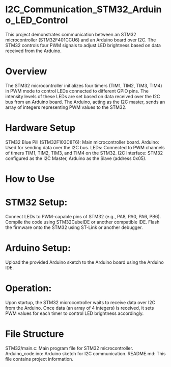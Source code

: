 # I2C_Communication_STM32_Arduino_LED_Control
This project demonstrates communication between an STM32 microcontroller (STM32F401CCU6) and an Arduino board over I2C. The STM32 controls four PWM signals to adjust LED brightness based on data received from the Arduino.

# Overview
The STM32 microcontroller initializes four timers (TIM1, TIM2, TIM3, TIM4) in PWM mode to control LEDs connected to different GPIO pins. The intensity levels of these LEDs are set based on data received over the I2C bus from an Arduino board. The Arduino, acting as the I2C master, sends an array of integers representing PWM values to the STM32.

# Hardware Setup
STM32 Blue Pill (STM32F103C8T6): Main microcontroller board.
Arduino: Used for sending data over the I2C bus.
LEDs: Connected to PWM channels of timers TIM1, TIM2, TIM3, and TIM4 on the STM32.
I2C Interface: STM32 configured as the I2C Master, Arduino as the Slave  (address 0x05).

# How to Use
# STM32 Setup:

Connect LEDs to PWM-capable pins of STM32 (e.g., PA8, PA0, PA6, PB6).
Compile the code using STM32CubeIDE or another compatible IDE.
Flash the firmware onto the STM32 using ST-Link or another debugger.

# Arduino Setup:
Upload the provided Arduino sketch to the Arduino board using the Arduino IDE.
# Operation:
Upon startup, the STM32 microcontroller waits to receive data over I2C from the Arduino.
Once data (an array of 4 integers) is received, it sets PWM values for each timer to control LED brightness accordingly.

# File Structure
STM32/main.c: Main program file for STM32 microcontroller.
Arduino_code.ino: Arduino sketch for I2C communication.
README.md: This file contains project information.


